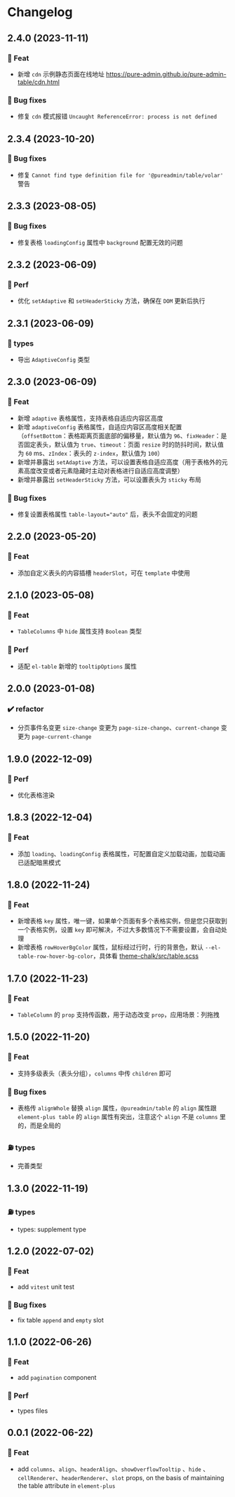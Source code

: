 # Changelog

## 2.4.0 (2023-11-11)

### 🎫 Feat

- 新增 `cdn` 示例静态页面在线地址 https://pure-admin.github.io/pure-admin-table/cdn.html

### 🐞 Bug fixes

- 修复 `cdn` 模式报错 `Uncaught ReferenceError: process is not defined`

## 2.3.4 (2023-10-20)

### 🐞 Bug fixes

- 修复 `Cannot find type definition file for '@pureadmin/table/volar'` 警告

## 2.3.3 (2023-08-05)

### 🐞 Bug fixes

- 修复表格 `loadingConfig` 属性中 `background` 配置无效的问题

## 2.3.2 (2023-06-09)

### 🍏 Perf

- 优化 `setAdaptive` 和 `setHeaderSticky` 方法，确保在 `DOM` 更新后执行

## 2.3.1 (2023-06-09)

### 🎫 types

- 导出 `AdaptiveConfig` 类型

## 2.3.0 (2023-06-09)

### 🎫 Feat

- 新增 `adaptive` 表格属性，支持表格自适应内容区高度
- 新增 `adaptiveConfig` 表格属性，自适应内容区高度相关配置（`offsetBottom`：表格距离页面底部的偏移量，默认值为 `96`、`fixHeader`：是否固定表头，默认值为 `true`、`timeout`：页面 `resize` 时的防抖时间，默认值为 `60` ms、`zIndex`：表头的 `z-index`，默认值为 `100`）
- 新增并暴露出 `setAdaptive` 方法，可以设置表格自适应高度（用于表格外的元素高度改变或者元素隐藏时主动对表格进行自适应高度调整）
- 新增并暴露出 `setHeaderSticky` 方法，可以设置表头为 `sticky` 布局

### 🐞 Bug fixes

- 修复设置表格属性 `table-layout="auto"` 后，表头不会固定的问题

## 2.2.0 (2023-05-20)

### 🎫 Feat

- 添加自定义表头的内容插槽 `headerSlot`，可在 `template` 中使用

## 2.1.0 (2023-05-08)

### 🎫 Feat

- `TableColumns` 中 `hide` 属性支持 `Boolean` 类型

### 🍏 Perf

- 适配 `el-table` 新增的 `tooltipOptions` 属性

## 2.0.0 (2023-01-08)

### ✔️ refactor

- 分页事件名变更 `size-change` 变更为 `page-size-change`、`current-change` 变更为 `page-current-change`

## 1.9.0 (2022-12-09)

### 🍏 Perf

- 优化表格渲染

## 1.8.3 (2022-12-04)

### 🎫 Feat

- 添加 `loading`、`loadingConfig` 表格属性，可配置自定义加载动画，加载动画已适配暗黑模式

## 1.8.0 (2022-11-24)

### 🎫 Feat

- 新增表格 `key` 属性，唯一键，如果单个页面有多个表格实例，但是您只获取到一个表格实例，设置 `key` 即可解决，不过大多数情况下不需要设置，会自动处理
- 新增表格 `rowHoverBgColor` 属性，鼠标经过行时，行的背景色，默认 `--el-table-row-hover-bg-color`，具体看 [theme-chalk/src/table.scss](https://github.com/element-plus/element-plus/blob/dev/packages/theme-chalk/src/table.scss#L607-L611)

## 1.7.0 (2022-11-23)

### 🎫 Feat

- `TableColumn` 的 `prop` 支持传函数，用于动态改变 `prop`，应用场景：列拖拽

## 1.5.0 (2022-11-20)

### 🎫 Feat

- 支持多级表头（表头分组），`columns` 中传 `children` 即可

### 🐞 Bug fixes

- 表格传 `alignWhole` 替换 `align` 属性，`@pureadmin/table` 的 `align` 属性跟 `element-plus table` 的 `align` 属性有突出，注意这个 `align` 不是 `columns` 里的，而是全局的

### ⛽️ types

- 完善类型

## 1.3.0 (2022-11-19)

### ⛽️ types

- types: supplement type

## 1.2.0 (2022-07-02)

### 🎫 Feat

- add `vitest` unit test

### 🐞 Bug fixes

- fix table `append` and `empty` slot

## 1.1.0 (2022-06-26)

### 🎫 Feat

- add `pagination` component

### 🍏 Perf

- types files

## 0.0.1 (2022-06-22)

### 🎫 Feat

- add `columns`、`align`、`headerAlign`、`showOverflowTooltip` 、`hide` 、`cellRenderer`、`headerRenderer`、`slot` props, on the basis of maintaining the table attribute in `element-plus`
